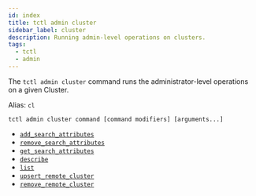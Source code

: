 ```yaml
---
id: index
title: tctl admin cluster
sidebar_label: cluster
description: Running admin-level operations on clusters.
tags:
  - tctl
  - admin
---
```


The `tctl admin cluster` command runs the administrator-level operations on a given Cluster.

Alias: `cl`

`tctl admin cluster command [command modifiers] [arguments...]`

- [`add_search_attributes`](/tctl-v1/admin/cluster/add-search-attributes)
- [`remove_search_attributes`](/tctl-v1/admin/cluster/remove-search-attributes)
- [`get_search_attributes`](/tctl-v1/admin/cluster/get-search-attributes)
- [`describe`](/tctl-v1/admin/cluster/describe)
- [`list`](/tctl-v1/admin/cluster/list)
- [`upsert_remote_cluster`](/tctl-v1/admin/cluster/upsert-remote-cluster)
- [`remove_remote_cluster`](/tctl-v1/admin/cluster/upsert-remote-cluster)

